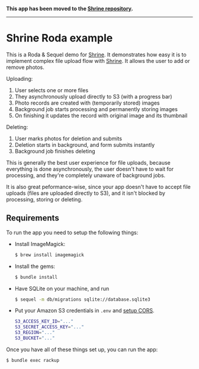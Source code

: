 **This app has been moved to the [Shrine repository](https://github.com/janko-m/shrine/tree/master/demo).**

-----

# Shrine Roda example

This is a Roda & Sequel demo for [Shrine]. It demonstrates how easy it is to
implement complex file upload flow with [Shrine]. It allows the user to add or
remove photos.

Uploading:

1. User selects one or more files
2. They asynchronously upload directly to S3 (with a progress bar)
3. Photo records are created with (temporarily stored) images
4. Background job starts processing and permanently storing images
5. On finishing it updates the record with original image and its thumbnail

Deleting:

1. User marks photos for deletion and submits
2. Deletion starts in background, and form submits instantly
3. Background job finishes deleting

This is generally the best user experience for file uploads, because everything
is done asynchronously, the user doesn't have to wait for processing, and
they're completely unaware of background jobs.

It is also great peformance-wise, since your app doesn't have to accept file
uploads (files are uploaded directly to S3), and it isn't blocked by
processing, storing or deleting.

## Requirements

To run the app you need to setup the following things:

* Install ImageMagick:

  ```rb
  $ brew install imagemagick
  ```

* Install the gems:

  ```rb
  $ bundle install
  ```

* Have SQLite on your machine, and run

  ```sh
  $ sequel -m db/migrations sqlite://database.sqlite3
  ```

* Put your Amazon S3 credentials in `.env` and [setup CORS].

  ```sh
  S3_ACCESS_KEY_ID="..."
  S3_SECRET_ACCESS_KEY="..."
  S3_REGION="..."
  S3_BUCKET="..."
  ```

Once you have all of these things set up, you can run the app:

```sh
$ bundle exec rackup
```

[Shrine]: https://github.com/janko-m/shrine
[setup CORS]: http://docs.aws.amazon.com/AmazonS3/latest/dev/cors.html
